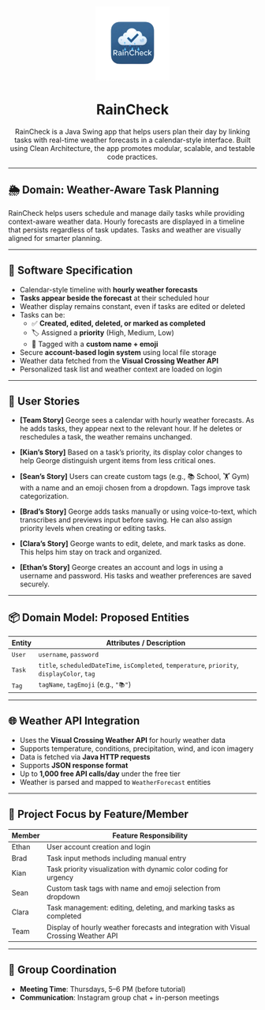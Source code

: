 <p align="center">
  <img src="images/RainCheck-logo.png" alt="RainCheck Logo" width="150" />
</p>

<h1 align="center">RainCheck</h1>

<p align="center">
  RainCheck is a Java Swing app that helps users plan their day by linking tasks with real-time weather forecasts in a calendar-style interface. Built using Clean Architecture, the app promotes modular, scalable, and testable code practices.
</p>

---

## 🌦️ Domain: Weather-Aware Task Planning

RainCheck helps users schedule and manage daily tasks while providing context-aware weather data. Hourly forecasts are displayed in a timeline that persists regardless of task updates. Tasks and weather are visually aligned for smarter planning.

---

## 🧩 Software Specification

- Calendar-style timeline with **hourly weather forecasts**
- **Tasks appear beside the forecast** at their scheduled hour
- Weather display remains constant, even if tasks are edited or deleted
- Tasks can be:
  - ✅ **Created, edited, deleted, or marked as completed**
  - 🏷️ Assigned a **priority** (High, Medium, Low)
  - 🧠 Tagged with a **custom name + emoji**
- Secure **account-based login system** using local file storage
- Weather data fetched from the **Visual Crossing Weather API**
- Personalized task list and weather context are loaded on login

---

## 👥 User Stories

- **[Team Story]** George sees a calendar with hourly weather forecasts. As he adds tasks, they appear next to the relevant hour. If he deletes or reschedules a task, the weather remains unchanged.

- **[Kian’s Story]** Based on a task’s priority, its display color changes to help George distinguish urgent items from less critical ones.

- **[Sean’s Story]** Users can create custom tags (e.g., 📚 School, 🏋️ Gym) with a name and an emoji chosen from a dropdown. Tags improve task categorization.

- **[Brad’s Story]** George adds tasks manually or using voice-to-text, which transcribes and previews input before saving. He can also assign priority levels when creating or editing tasks.

- **[Clara’s Story]** George wants to edit, delete, and mark tasks as done. This helps him stay on track and organized.

- **[Ethan’s Story]** George creates an account and logs in using a username and password. His tasks and weather preferences are saved securely.

---

## 📦 Domain Model: Proposed Entities

| **Entity**         | **Attributes / Description**                                                                  |
|--------------------|-----------------------------------------------------------------------------------------------|
| `User`             | `username`, `password`                                                                        |
| `Task`             | `title`, `scheduledDateTime`, `isCompleted`, `temperature`, `priority`, `displayColor`, `tag` |
| `Tag`              | `tagName`, `tagEmoji` (e.g., `"📚"`)                                                          |

---

## 🌐 Weather API Integration

- Uses the **Visual Crossing Weather API** for hourly weather data
- Supports temperature, conditions, precipitation, wind, and icon imagery
- Data is fetched via **Java HTTP requests**
- Supports **JSON response format**
- Up to **1,000 free API calls/day** under the free tier
- Weather is parsed and mapped to `WeatherForecast` entities

---

## 🧪 Project Focus by Feature/Member

| **Member** | **Feature Responsibility**                                                           |
|------------|--------------------------------------------------------------------------------------|
| Ethan      | User account creation and login                                                      |
| Brad       | Task input methods including manual entry                                            |
| Kian       | Task priority visualization with dynamic color coding for urgency                    |
| Sean       | Custom task tags with name and emoji selection from dropdown                         |
| Clara      | Task management: editing, deleting, and marking tasks as completed                   |
| Team       | Display of hourly weather forecasts and integration with Visual Crossing Weather API |

---

## 📅 Group Coordination

- **Meeting Time**: Thursdays, 5–6 PM (before tutorial)
- **Communication**: Instagram group chat + in-person meetings
